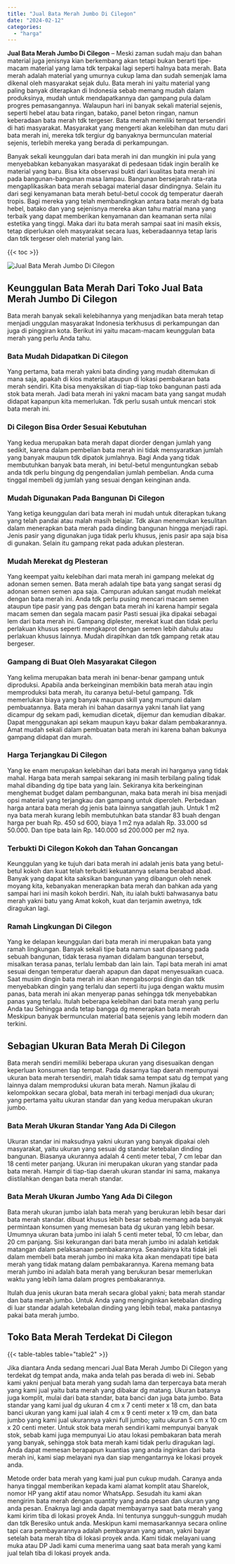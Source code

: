 ```yaml
---
title: "Jual Bata Merah Jumbo Di Cilegon"
date: "2024-02-12"
categories: 
  - "harga"
---
```


**Jual Bata Merah Jumbo Di Cilegon** – Meski zaman sudah maju dan bahan material juga jenisnya kian berkembang akan tetapi bukan berarti tipe-macam material yang lama tdk terpakai lagi seperti halnya bata merah. Bata merah adalah material yang umurnya cukup lama dan sudah semenjak lama dikenal oleh masyarakat sejak dulu. Bata merah ini yaitu material yang paling banyak diterapkan di Indonesia sebab memang mudah dalam produksinya, mudah untuk mendapatkannya dan gampang pula dalam progres pemasangannya. Walaupun hari ini banyak sekali material sejenis, seperti hebel atau bata ringan, batako, panel beton ringan, namun keberadaan bata merah tdk tergeser. Bata merah memiliki tempat tersendiri di hati masyarakat. Masyarakat yang mengerti akan kelebihan dan mutu dari bata merah ini, mereka tdk tergiur dg banyaknya bermunculan material sejenis, terlebih mereka yang berada di perkampungan.

Banyak sekali keunggulan dari bata merah ini dan mungkin ini pula yang menyebabkan kebanyakan masyarakat di pedesaan tidak ingin beralih ke material yang baru. Bisa kita observasi bukti dari kualitas bata merah ini pada bangunan-bangunan masa lampau. Bangunan bersejarah rata-rata mengaplikasikan bata merah sebagai material dasar dindingnya. Selain itu dari segi kenyamanan bata merah betul-betul cocok dg temperatur daerah tropis. Bagi mereka yang telah membandingkan antara bata merah dg bata hebel, batako dan yang sejenisnya mereka akan tahu matrial mana yang terbaik yang dapat memberikan kenyamanan dan keamanan serta nilai estetika yang tinggi. Maka dari itu bata merah sampai saat ini masih eksis, tetap diperlukan oleh masyarakat secara luas, keberadaannya tetap laris dan tdk tergeser oleh material yang lain.

{{< toc >}}

![Jual Bata Merah Jumbo Di Cilegon](/images/jual-bata-merah-23.png)

## Keunggulan Bata Merah Dari Toko Jual Bata Merah Jumbo Di Cilegon

Bata merah banyak sekali kelebihannya yang menjadikan bata merah tetap menjadi unggulan masyarakat Indonesia terkhusus di perkampungan dan juga di pinggiran kota. Berikut ini yaitu macam-macam keunggulan bata merah yang perlu Anda tahu.

### Bata Mudah Didapatkan Di Cilegon

Yang pertama, bata merah yakni bata dinding yang mudah ditemukan di mana saja, apakah di kios material ataupun di lokasi pembakaran bata merah sendiri. Kita bisa menyaksikan di tiap-tiap toko bangunan pasti ada stok bata merah. Jadi bata merah ini yakni macam bata yang sangat mudah didapat kapanpun kita memerlukan. Tdk perlu susah untuk mencari stok bata merah ini.

### Di Cilegon Bisa Order Sesuai Kebutuhan

Yang kedua merupakan bata merah dapat diorder dengan jumlah yang sedikit, karena dalam pembelian bata merah ini tidak mensyaratkan jumlah yang banyak maupun tdk dipatok jumlahnya. Bagi Anda yang tidak membutuhkan banyak bata merah, ini betul-betul menguntungkan sebab anda tdk perlu bingung dg pengendalian jumlah pembelian. Anda cuma tinggal membeli dg jumlah yang sesuai dengan keinginan anda.

### Mudah Digunakan Pada Bangunan Di Cilegon

Yang ketiga keunggulan dari bata merah ini mudah untuk diterapkan tukang yang telah pandai atau malah masih belajar. Tdk akan menemukan kesulitan dalam menerapkan bata merah pada dinding bangunan hingga menjadi rapi. Jenis pasir yang digunakan juga tidak perlu khusus, jenis pasir apa saja bisa di gunakan. Selain itu gampang rekat pada adukan plesteran.

### Mudah Merekat dg Plesteran

Yang keempat yaitu kelebihan dari mata merah ini gampang melekat dg adonan semen semen. Bata merah adalah tipe bata yang sangat serasi dg adonan semen semen apa saja. Campuran adukan sangat mudah melekat dengan bata merah ini. Anda tdk perlu pusing mencari macam semen ataupun tipe pasir yang pas dengan bata merah ini karena hampir segala macam semen dan segala macam pasir Pasti sesuai jika dipakai sebagai lem dari bata merah ini. Gampang diplester, merekat kuat dan tidak perlu perlakuan khusus seperti mengkaprot dengan semen lebih dahulu atau perlakuan khusus lainnya. Mudah dirapihkan dan tdk gampang retak atau bergeser.

### Gampang di Buat Oleh Masyarakat Cilegon

Yang kelima merupakan bata merah ini benar-benar gampang untuk diproduksi. Apabila anda berkeinginan membikin bata merah atau ingin memproduksi bata merah, itu caranya betul-betul gampang. Tdk memerlukan biaya yang banyak maupun skill yang mumpuni dalam pembuatannya. Bata merah ini bahan dasarnya yakni tanah liat yang dicampur dg sekam padi, kemudian dicetak, dijemur dan kemudian dibakar. Dapat menggunakan api sekam maupun kayu bakar dalam pembakarannya. Amat mudah sekali dalam pembuatan bata merah ini karena bahan bakunya gampang didapat dan murah.

### Harga Terjangkau Di Cilegon

Yang ke enam merupakan kelebihan dari bata merah ini harganya yang tidak mahal. Harga bata merah sampai sekarang ini masih terbilang paling tidak mahal dibanding dg tipe bata yang lain. Sekiranya kita berkeinginan menghemat budget dalam pembangunan, maka bata merah ini bisa menjadi opsi material yang terjangkau dan gampang untuk diperoleh. Perbedaan harga antara bata merah dg jenis bata lainnya sangatlah jauh. Untuk 1 m2 nya bata merah kurang lebih membutuhkan bata standar 83 buah dengan harga per buah Rp. 450 sd 600, biaya 1 m2 nya adalah Rp. 33.000 sd 50.000. Dan tipe bata lain Rp. 140.000 sd 200.000 per m2 nya.

### Terbukti Di Cilegon Kokoh dan Tahan Goncangan

Keunggulan yang ke tujuh dari bata merah ini adalah jenis bata yang betul-betul kokoh dan kuat telah terbukti kekuatannya selama berabad abad. Banyak yang dapat kita saksikan bangunan yang dibangun oleh nenek moyang kita, kebanyakan menerapkan bata merah dan bahkan ada yang sampai hari ini masih kokoh berdiri. Nah, itu ialah bukti bahwasanya batu merah yakni batu yang Amat kokoh, kuat dan terjamin awetnya, tdk diragukan lagi.

### Ramah Lingkungan Di Cilegon

Yang ke delapan keunggulan dari bata merah ini merupakan bata yang ramah lingkungan. Banyak sekali tipe bata namun saat dipasang pada sebuah bangunan, tidak terasa nyaman didalam bangunan tersebut, misalkan terasa panas, terlalu lembab dan lain lain. Tapi bata merah ini amat sesuai dengan temperatur daerah apapun dan dapat menyesuaikan cuaca. Saat musim dingin bata merah ini akan mengabsorpsi dingin dan tdk menyebabkan dingin yang terlalu dan seperti itu juga dengan waktu musim panas, bata merah ini akan menyerap panas sehingga tdk menyebabkan panas yang terlalu. Itulah beberapa kelebihan dari bata merah yang perlu Anda tau Sehingga anda tetap bangga dg menerapkan bata merah Meskipun banyak bermunculan material bata sejenis yang lebih modern dan terkini.

## Sebagian Ukuran Bata Merah Di Cilegon

Bata merah sendiri memiliki beberapa ukuran yang disesuaikan dengan keperluan konsumen tiap tempat. Pada dasarnya tiap daerah mempunyai ukuran bata merah tersendiri, malah tidak sama tempat satu dg tempat yang lainnya dalam memproduksi ukuran bata merah. Namun jikalau di kelompokkan secara global, bata merah ini terbagi menjadi dua ukuran; yang pertama yaitu ukuran standar dan yang kedua merupakan ukuran jumbo.

### Bata Merah Ukuran Standar Yang Ada Di Cilegon

Ukuran standar ini maksudnya yakni ukuran yang banyak dipakai oleh masyarakat, yaitu ukuran yang sesuai dg standar ketebalan dinding bangunan. Biasanya ukurannya adalah 4 centi meter tebal, 7 cm lebar dan 18 centi meter panjang. Ukuran ini merupakan ukuran yang standar pada bata merah. Hampir di tiap-tiap daerah ukuran standar ini sama, makanya diistilahkan dengan bata merah standar.

### Bata Merah Ukuran Jumbo Yang Ada Di Cilegon

Bata merah ukuran jumbo ialah bata merah yang berukuran lebih besar dari bata merah standar. dibuat khusus lebih besar sebab memang ada banyak permintaan konsumen yang memesan bata dg ukuran yang lebih besar. Umumnya ukuran bata jumbo ini ialah 5 centi meter tebal, 10 cm lebar, dan 20 cm panjang. Sisi kekurangan dari bata merah jumbo ini adalah ketidak matangan dalam pelaksanaan pembakarannya. Seandainya kita tidak jeli dalam membeli bata merah jumbo ini maka kita akan mendapati tipe bata merah yang tidak matang dalam pembakarannya. Karena memang bata merah jumbo ini adalah bata merah yang berukuran besar memerlukan waktu yang lebih lama dalam progres pembakarannya.

Itulah dua jenis ukuran bata merah secara global yakni; bata merah standar dan bata merah jumbo. Untuk Anda yang menginginkan ketebalan dinding di luar standar adalah ketebalan dinding yang lebih tebal, maka pantasnya pakai bata merah jumbo.

## Toko Bata Merah Terdekat Di Cilegon

{{< table-tables table="table2" >}}

Jika diantara Anda sedang mencari Jual Bata Merah Jumbo Di Cilegon yang terdekat dg tempat anda, maka anda telah pas berada di web ini. Sebab kami yakni penjual bata merah yang sudah lama dan terpercaya bata merah yang kami jual yaitu bata merah yang dibakar dg matang. Ukuran batanya juga komplit, mulai dari bata standar, bata banci dan juga bata jumbo. Bata standar yang kami jual dg ukuran 4 cm x 7 centi meter x 18 cm, dan bata banci ukuran yang kami jual ialah 4 cm x 9 centi meter x 19 cm, dan bata jumbo yang kami jual ukurannya yakni full jumbo; yaitu ukuran 5 cm x 10 cm x 20 centi meter. Untuk stok bata merah sendiri kami mempunyai banyak stok, sebab kami juga mempunyai Lio atau lokasi pembakaran bata merah yang banyak, sehingga stok bata merah kami tidak perlu diragukan lagi. Anda dapat memesan berapapun kuantias yang anda inginkan dari bata merah ini, kami siap melayani nya dan siap mengantarnya ke lokasi proyek anda.

Metode order bata merah yang kami jual pun cukup mudah. Caranya anda hanya tinggal memberikan kepada kami alamat komplit atau Sharelok, nomor HP yang aktif atau nomor WhatsApp. Sesudah itu kami akan mengirim bata merah dengan quantity yang anda pesan dan ukuran yang anda pesan. Enaknya lagi anda dapat membayarnya saat bata merah yang kami kirim tiba di lokasi proyek Anda. Ini tentunya sungguh-sungguh mudah dan tdk Beresiko untuk anda. Meskipun kami memasarkannya secara online tapi cara pembayarannya adalah pembayaran yang aman, yakni bayar setelah bata merah tiba di lokasi proyek anda. Kami tidak melayani uang muka atau DP Jadi kami cuma menerima uang saat bata merah yang kami jual telah tiba di lokasi proyek anda.
